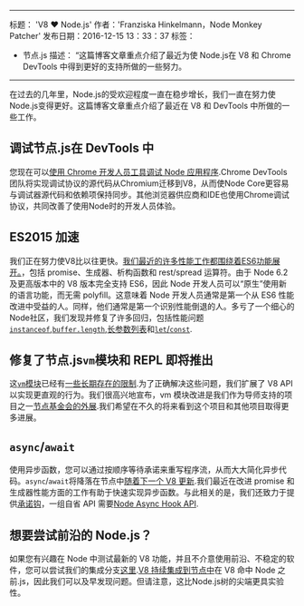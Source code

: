 ***

标题： 'V8 ❤️ Node.js'
作者：'Franziska Hinkelmann，Node Monkey Patcher'
发布日期：2016-12-15 13：33：37
标签：

*   节点.js
    描述： “这篇博客文章重点介绍了最近为使 Node.js在 V8 和 Chrome DevTools 中得到更好的支持所做的一些努力。

***

在过去的几年里，Node.js的受欢迎程度一直在稳步增长，我们一直在努力使Node.js变得更好。这篇博客文章重点介绍了最近在 V8 和 DevTools 中所做的一些工作。

## 调试节点.js在 DevTools 中

您现在可以[使用 Chrome 开发人员工具调试 Node 应用程序](https://medium.com/@paul_irish/debugging-node-js-nightlies-with-chrome-devtools-7c4a1b95ae27#.knjnbsp6t).Chrome DevTools团队将实现调试协议的源代码从Chromium迁移到V8，从而使Node Core更容易与调试器源代码和依赖项保持同步。其他浏览器供应商和IDE也使用Chrome调试协议，共同改善了使用Node时的开发人员体验。

## ES2015 加速

我们正在努力使V8比以往更快。[我们最近的许多性能工作都围绕着ES6功能展开。](/blog/v8-release-56)，包括 promise、生成器、析构函数和 rest/spread 运算符。由于 Node 6.2 及更高版本中的 V8 版本完全支持 ES6，因此 Node 开发人员可以“原生”使用新的语言功能，而无需 polyfill。这意味着 Node 开发人员通常是第一个从 ES6 性能改进中受益的人。同样，他们通常是第一个识别性能倒退的人。多亏了一个细心的Node社区，我们发现并修复了许多回归，包括性能问题[`instanceof`](https://github.com/nodejs/node/issues/9634),[`buffer.length`](https://github.com/nodejs/node/issues/9006),[长参数列表](https://github.com/nodejs/node/pull/9643)和[`let`/`const`](https://github.com/nodejs/node/issues/9729).

## 修复了节点.js`vm`模块和 REPL 即将推出

这[`vm`模块](https://nodejs.org/dist/latest-v7.x/docs/api/vm.html)已经有[一些长期存在的限制](https://github.com/nodejs/node/issues/6283).为了正确解决这些问题，我们扩展了 V8 API 以实现更直观的行为。我们很高兴地宣布，vm 模块改进是我们作为导师支持的项目之一[节点基金会的外展](https://nodejs.org/en/foundation/outreachy/).我们希望在不久的将来看到这个项目和其他项目取得更多进展。

## `async`/`await`

使用异步函数，您可以通过按顺序等待承诺来重写程序流，从而大大简化异步代码。`async`/`await`将降落在节点中[随着下一个 V8 更新](https://github.com/nodejs/node/pull/9618).我们最近在改进 promise 和生成器性能方面的工作有助于快速实现异步函数。与此相关的是，我们还致力于提供[承诺钩](https://bugs.chromium.org/p/v8/issues/detail?id=4643)，一组自省 API 需要[Node Async Hook API](https://github.com/nodejs/node-eps/pull/18).

## 想要尝试前沿的 Node.js？

如果您有兴趣在 Node 中测试最新的 V8 功能，并且不介意使用前沿、不稳定的软件，您可以尝试我们的集成分支[这里](https://github.com/v8/node/tree/vee-eight-lkgr).[V8 持续集成到节点中](https://ci.chromium.org/p/v8/builders/luci.v8.ci/V8%20Linux64%20-%20node.js%20integration)在 V8 命中 Node 之前.js，因此我们可以及早发现问题。但请注意，这比Node.js树的尖端更具实验性。
